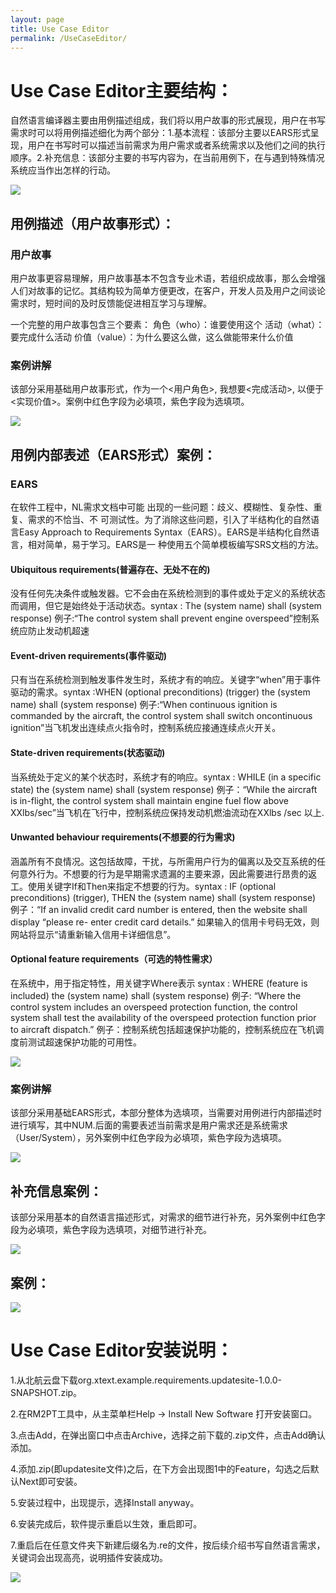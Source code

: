 ```yaml
---
layout: page
title: Use Case Editor
permalink: /UseCaseEditor/
---
```



# Use Case Editor主要结构：

   自然语言编译器主要由用例描述组成，我们将以用户故事的形式展现，用户在书写需求时可以将用例描述细化为两个部分：1.基本流程：该部分主要以EARS形式呈现，用户在书写时可以描述当前需求为用户需求或者系统需求以及他们之间的执行顺序。2.补充信息：该部分主要的书写内容为，在当前用例下，在与遇到特殊情况系统应当作出怎样的行动。

<img src="/imgs/UseCaseEditor-project/JG1.png" />

## 用例描述（用户故事形式）：

### 用户故事
   用户故事更容易理解，用户故事基本不包含专业术语，若组织成故事，那么会增强人们对故事的记忆。其结构较为简单方便更改，在客户，开发人员及用户之间谈论需求时，短时间的及时反馈能促进相互学习与理解。
   
   一个完整的用户故事包含三个要素：
   角色（who）：谁要使用这个
   活动（what）：要完成什么活动
   价值（value）：为什么要这么做，这么做能带来什么价值


### 案例讲解
   该部分采用基础用户故事形式，作为一个<用户角色>, 我想要<完成活动>, 以便于<实现价值>。案例中红色字段为必填项，紫色字段为选填项。
   
   <img src="/imgs/UseCaseEditor-project/US.png" />


## 用例内部表述（EARS形式）案例：

### EARS
   在软件工程中，NL需求文档中可能 出现的一些问题：歧义、模糊性、复杂性、重复、需求的不恰当、不 可测试性。为了消除这些问题，引入了半结构化的自然语言Easy Approach to Requirements Syntax（EARS）。EARS是半结构化自然语言，相对简单，易于学习。EARS是一 种使用五个简单模板编写SRS文档的方法。 
#### Ubiquitous requirements(普遍存在、无处不在的)
没有任何先决条件或触发器。它不会由在系统检测到的事件或处于定义的系统状态而调用，但它是始终处于活动状态。syntax : The (system name) shall (system response)
例子:“The control system shall prevent engine overspeed”控制系统应防止发动机超速

#### Event-driven requirements(事件驱动)
只有当在系统检测到触发事件发生时，系统才有的响应。关键字“when”用于事件驱动的需求。syntax :WHEN (optional preconditions) (trigger) the (system name) shall (system response)
例子:“When continuous ignition is commanded by the aircraft, the control system shall switch oncontinuous ignition”当飞机发出连续点火指令时，控制系统应接通连续点火开关。

#### State-driven requirements(状态驱动)
当系统处于定义的某个状态时，系统才有的响应。syntax : WHILE (in a specific state) the (system name) shall (system response)
例子：“While the aircraft is in-flight, the control system shall maintain engine fuel flow above XXlbs/sec”当飞机在飞行中，控制系统应保持发动机燃油流动在XXlbs /sec 以上.

#### Unwanted behaviour requirements(不想要的行为需求)
涵盖所有不良情况。这包括故障，干扰，与所需用户行为的偏离以及交互系统的任何意外行为。不想要的行为是早期需求遗漏的主要来源，因此需要进行昂贵的返工。使用关键字If和Then来指定不想要的行为。syntax : IF (optional preconditions) (trigger), THEN the (system name) shall (system response) 
例子：“If an invalid credit card number is entered, then the website shall display “please re- enter credit card details.” 如果输入的信用卡号码无效，则网站将显示“请重新输入信用卡详细信息”。

#### Optional feature requirements（可选的特性需求）
在系统中，用于指定特性，用关键字Where表示 syntax : WHERE (feature is included) the (system name) shall (system response)
例子: “Where the control system includes an overspeed protection function, the control system shall test the availability of the overspeed protection function prior to aircraft dispatch.” 例子：控制系统包括超速保护功能的，控制系统应在飞机调度前测试超速保护功能的可用性。

  <img src="/imgs/UseCaseEditor-project/EARS1.png" />

   
### 案例讲解
   该部分采用基础EARS形式，本部分整体为选填项，当需要对用例进行内部描述时进行填写，其中NUM.后面的需要表述当前需求是用户需求还是系统需求（User/System），另外案例中红色字段为必填项，紫色字段为选填项。
 
  <img src="/imgs/UseCaseEditor-project/EARSn.png" />

## 补充信息案例：

   该部分采用基本的自然语言描述形式，对需求的细节进行补充，另外案例中红色字段为必填项，紫色字段为选填项，对细节进行补充。

 <img src="/imgs/UseCaseEditor-project/KCn.png" />

  
## 案例：

<img src="/imgs/UseCaseEditor-project/AL.png" />

  
# Use Case Editor安装说明：

1.从北航云盘下载org.xtext.example.requirements.updatesite-1.0.0-SNAPSHOT.zip。

2.在RM2PT工具中，从主菜单栏Help → Install New Software 打开安装窗口。

3.点击Add，在弹出窗口中点击Archive，选择之前下载的.zip文件，点击Add确认添加。

4.添加.zip(即updatesite文件)之后，在下方会出现图1中的Feature，勾选之后默认Next即可安装。

5.安装过程中，出现提示，选择Install anyway。

6.安装完成后，软件提示重启以生效，重启即可。

7.重启后在任意文件夹下新建后缀名为.re的文件，按后续介绍书写自然语言需求，关键词会出现高亮，说明插件安装成功。

<img src="/imgs/UseCaseEditor-project/uce.png" />

